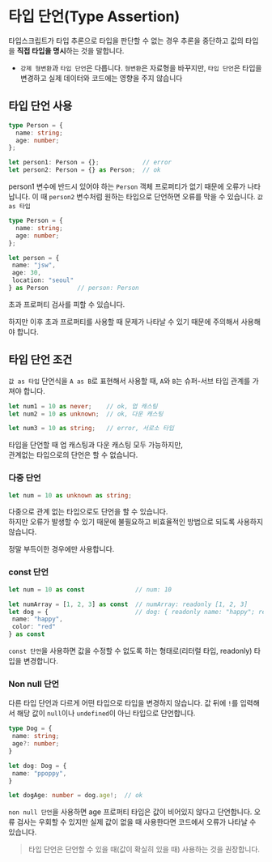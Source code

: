 # 타입 단언(Type Assertion)
타입스크립트가 타입 추론으로 타입을 판단할 수 없는 경우 추론을 중단하고 값의 타입을 **직접 타입을 명시**하는 것을 말합니다.
- `강제 형변환`과 `타입 단언`은 다릅니다. `형변환`은 자료형을 바꾸지만, `타입 단언`은 타입을 변경하고 실제 데이터와 코드에는 영향을 주지 않습니다

## 타입 단언 사용
```typescript
type Person = {
  name: string;
  age: number;
};

let person1: Person = {};            // error
let person2: Person = {} as Person;  // ok
```
person1 변수에 반드시 있어야 하는 `Person` 객체 프로퍼티가 없기 때문에 오류가 나타납니다.
이 때 `person2` 변수처럼 원하는 타입으로 단언하면 오류를 막을 수 있습니다. `값 as 타입`


```typescript
type Person = {
  name: string;
  age: number;
};

let person = {
 name: "jsw",
 age: 30,
 location: "seoul"
} as Person        // person: Person
```
초과 프로퍼티 검사를 피할 수 있습니다.

하지만 이후 초과 프로퍼티를 사용할 때 문제가 나타날 수 있기 때문에 주의해서 사용해야 합니다.

## 타입 단언 조건
`값 as 타입` 단언식을 `A as B`로 표현해서 사용할 때, `A`와 `B`는 슈퍼-서브 타입 관계를 가져야 합니다.

```typescript
let num1 = 10 as never;    // ok, 업 캐스팅
let num2 = 10 as unknown;  // ok, 다운 캐스팅

let num3 = 10 as string;   // error, 서로소 타입
```
타입을 단언할 때 업 캐스팅과 다운 캐스팅 모두 가능하지만,</br> 관계없는 타입으로의 단언은 할 수 없습니다.

### 다중 단언
```typescript
let num = 10 as unknown as string;
```
다중으로 관계 없는 타입으로도 단언을 할 수 있습니다.</br>
 하지만 오류가 발생할 수 있기 때문에 불필요하고 비효율적인 방법으로 되도록 사용하지 않습니다.

정말 부득이한 경우에만 사용합니다.

### const 단언
```typescript
let num = 10 as const              // num: 10

let numArray = [1, 2, 3] as const  // numArray: readonly [1, 2, 3]
let dog = {                        // dog: { readonly name: "happy"; readonly color: "red";}
 name: "happy",
 color: "red"
} as const
```
`const 단언`을 사용하면 값을 수정할 수 없도록 하는 형태로(리터럴 타입, readonly) 타입을 변경합니다.

### Non null 단언
다른 타입 단언과 다르게 어떤 타입으로 타입을 변경하지 않습니다.
값 뒤에 `!`를 입력해서 해당 값이 `null`이나 `undefined`이 아닌 타입으로 단언합니다.

```typescript
type Dog = {
 name: string;
 age?: number;
}

let dog: Dog = {
 name: "ppoppy",
}

let dogAge: number = dog.age!;  // ok
```
`non null 단언`을 사용하면 age 프로퍼티 타입은 값이 비어있지 않다고 단언합니다.
오류 검사는 우회할 수 있지만 실제 값이 없을 때 사용한다면 코드에서 오류가 나타날 수 있습니다.

> 타입 단언은 단언할 수 있을 때(값이 확실히 있을 때) 사용하는 것을 권장합니다.
